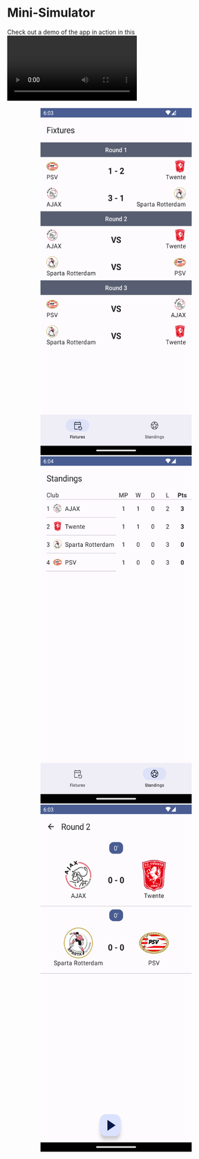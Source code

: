 # Mini-Simulator

Check out a demo of the app in action in this ![Video](./images/video.webm)

<p align="center">
  <img src="./images/fixtures.png" alt="Fixtures" style="width: 350px; height: 800px;" />
  <img src="./images/standings.png" alt="Standings" style="width: 350px; height: 800px;" />
  <img src="./images/simulator.png" alt="Simulator" style="width: 350px; height: 800px;" />
</p>


  
